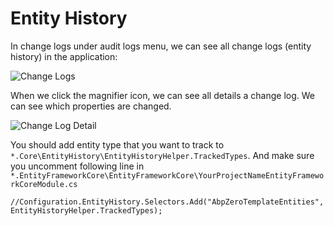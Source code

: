 # Entity History

In change logs under audit logs menu, we can see all change logs (entity history) in the application:

<img src="D:/Github/documents/docs/en/images/entity-history-logs.png" alt="Change Logs" class="img-thumbnail" />

When we click the magnifier icon, we can see all details a change log. We can see which properties are changed.

<img src="D:/Github/documents/docs/en/images/entity-history-log-detail.png" alt="Change Log Detail" class="img-thumbnail" />

You should add entity type that you want to track to `*.Core\EntityHistory\EntityHistoryHelper.TrackedTypes`. And make sure you uncomment following line in `*.EntityFrameworkCore\EntityFrameworkCore\YourProjectNameEntityFrameworkCoreModule.cs`

```
//Configuration.EntityHistory.Selectors.Add("AbpZeroTemplateEntities", EntityHistoryHelper.TrackedTypes);
```